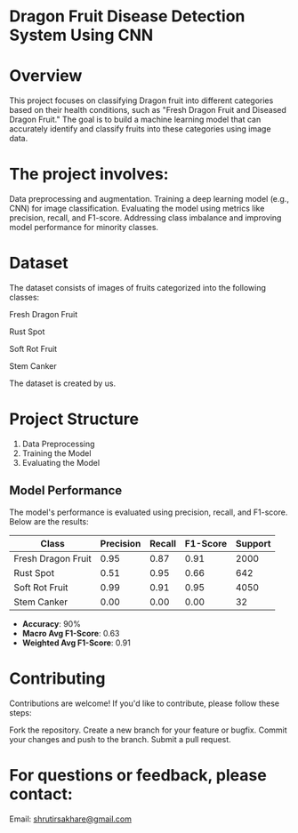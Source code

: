 # Dragon Fruit Disease Detection System Using CNN
# Overview

This project focuses on classifying Dragon fruit into different categories based on their health conditions, such as "Fresh Dragon Fruit and Diseased Dragon Fruit." The goal is to build a machine learning model that can accurately identify and classify fruits into these categories using image data.

# The project involves:

Data preprocessing and augmentation.
Training a deep learning model (e.g., CNN) for image classification.
Evaluating the model using metrics like precision, recall, and F1-score.
Addressing class imbalance and improving model performance for minority classes.

# Dataset

The dataset consists of images of fruits categorized into the following classes:

Fresh Dragon Fruit

Rust Spot

Soft Rot Fruit

Stem Canker

The dataset is created by us.

# Project Structure

1. Data Preprocessing  
2. Training the Model
3. Evaluating the Model


## **Model Performance**
The model's performance is evaluated using precision, recall, and F1-score. Below are the results:

| Class               | Precision | Recall | F1-Score | Support |
|---------------------|-----------|--------|----------|---------|
| Fresh Dragon Fruit  | 0.95      | 0.87   | 0.91     | 2000    |
| Rust Spot           | 0.51      | 0.95   | 0.66     | 642     |
| Soft Rot Fruit      | 0.99      | 0.91   | 0.95     | 4050    |
| Stem Canker         | 0.00      | 0.00   | 0.00     | 32      |

- **Accuracy**: 90%
- **Macro Avg F1-Score**: 0.63
- **Weighted Avg F1-Score**: 0.91

# Contributing

Contributions are welcome! If you'd like to contribute, please follow these steps:

Fork the repository.
Create a new branch for your feature or bugfix.
Commit your changes and push to the branch.
Submit a pull request.

# For questions or feedback, please contact:

Email: shrutirsakhare@gmail.com


